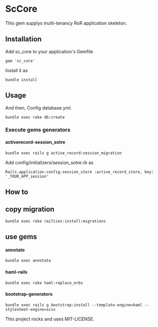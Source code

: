 # ScCore
This gem supplys multi-tenancy RoR application skeleton.

## Installation

Add sc_core to your application's Gemfile
```
gem 'sc_core'
```

Install it as
```
bundle install
```

## Usage
And then, Config database.yml.
```
bundle exec rake db:create
```

### Execute gems generators
#### activerecord-session_sotre
```
bundle exec rails g active_record:session_migration
```
Add config/initializers/session_sotre.rb as
```
Rails.application.config.session_store :active_record_store, key: '_YOUR_APP_session'
```

## How to
## copy migration
```
bundle exec rake railties:install:migrations
```

## use gems
#### annotate
```
bundle exec annotate
```
#### haml-rails
```
bundle exec rake haml:replace_erbs
```
#### bootstrap-generators
```
bundle exec rails g bootstrap:install --template-engine=haml --stylesheet-engine=scss
```

This project rocks and uses MIT-LICENSE.

